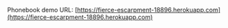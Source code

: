 Phonebook demo URL: [https://fierce-escarpment-18896.herokuapp.com](https://fierce-escarpment-18896.herokuapp.com)
